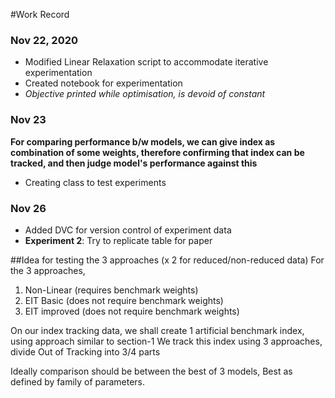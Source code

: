 #Work Record

### Nov 22, 2020
* Modified Linear Relaxation script to accommodate iterative experimentation
* Created notebook for experimentation 
* _Objective printed while optimisation, is devoid of constant_


### Nov 23
**For comparing performance b/w models, we can give index as combination of some weights, therefore confirming that index can be tracked, and then judge model's performance against this**
* Creating class to test experiments

### Nov 26
* Added DVC for version control of experiment data
* **Experiment 2**: Try to replicate table for paper

##Idea for testing the 3 approaches (x 2 for reduced/non-reduced data)
For the 3 approaches,
1. Non-Linear (requires benchmark weights)
2. EIT Basic (does not require benchmark weights)
3. EIT improved (does not require benchmark weights)

On our index tracking data, we shall create 1 artificial benchmark index, using approach similar to section-1
We track this index using 3 approaches, divide Out of Tracking into 3/4 parts

Ideally comparison should be between the best of 3 models, Best as defined by family of parameters. 

